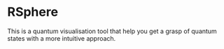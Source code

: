 # RSphere
This is a quantum visualisation tool that help you get a grasp of quantum states with a more intuitive approach.
